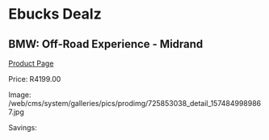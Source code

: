 
# Ebucks Dealz
## BMW: Off-Road Experience - Midrand
[Product Page](https://www.ebucks.com/web/shop/productSelected.do?prodId=725853038&catId=322194323)

Price: R4199.00

Image: /web/cms/system/galleries/pics/prodimg/725853038_detail_1574849989867.jpg

Savings: 


	